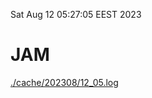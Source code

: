 Sat Aug 12 05:27:05 EEST 2023
# JAM
<a href='./cache/202308/12_05.log'>./cache/202308/12_05.log</a>
